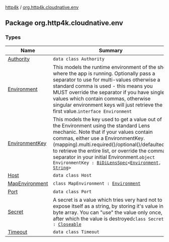 [http4k](../index.md) / [org.http4k.cloudnative.env](./index.md)

## Package org.http4k.cloudnative.env

### Types

| Name | Summary |
|---|---|
| [Authority](-authority/index.md) | `data class Authority` |
| [Environment](-environment/index.md) | This models the runtime environment of the shell where the app is running. Optionally pass a separator to use for multi-values otherwise a standard comma is used - this means you MUST override the separator if you have single values which contain commas, otherwise singular environment keys will just retrieve the first value.`interface Environment` |
| [EnvironmentKey](-environment-key/index.md) | This models the key used to get a value out of the Environment using the standard Lens mechanic. Note that if your values contain commas, either use a EnvironmentKey.(mapping).multi.required()/optional()/defaulted() to retrieve the entire list, or override the comma separator in your initial Environment.`object EnvironmentKey : `[`BiDiLensSpec`](../org.http4k.lens/-bi-di-lens-spec/index.md)`<`[`Environment`](-environment/index.md)`, `[`String`](https://kotlinlang.org/api/latest/jvm/stdlib/kotlin/-string/index.html)`>` |
| [Host](-host/index.md) | `data class Host` |
| [MapEnvironment](-map-environment/index.md) | `class MapEnvironment : `[`Environment`](-environment/index.md) |
| [Port](-port/index.md) | `data class Port` |
| [Secret](-secret/index.md) | A secret is a value which tries very hard not to expose itself as a string, by storing it's value in a byte array. You can "use" the value only once, after which the value is destroyed`class Secret : `[`Closeable`](https://docs.oracle.com/javase/9/docs/api/java/io/Closeable.html) |
| [Timeout](-timeout/index.md) | `data class Timeout` |
